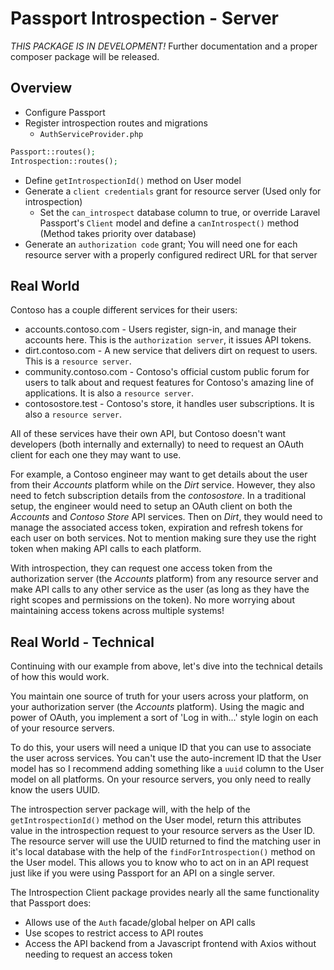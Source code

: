 # Passport Introspection - Server

*THIS PACKAGE IS IN DEVELOPMENT!*
Further documentation and a proper composer package will be released.

## Overview

* Configure Passport
* Register introspection routes and migrations
  * `AuthServiceProvider.php`

```php
Passport::routes();
Introspection::routes();
```
  
* Define `getIntrospectionId()` method on User model
* Generate a `client credentials` grant for resource server (Used only for introspection)
  * Set the `can_introspect` database column to true, or override Laravel Passport's `Client` model and define a `canIntrospect()` method (Method takes priority over database)
* Generate an `authorization code` grant; You will need one for each resource server with a properly configured redirect URL for that server

## Real World

Contoso has a couple different services for their users:

* accounts.contoso.com - Users register, sign-in, and manage their accounts here. This is the `authorization server`, it issues API tokens.
* dirt.contoso.com - A new service that delivers dirt on request to users. This is a `resource server`.
* community.contoso.com - Contoso's official custom public forum for users to talk about and request features for Contoso's amazing line of applications. It is also a `resource server`.
* contosostore.test - Contoso's store, it handles user subscriptions. It is also a `resource server`.

All of these services have their own API, but Contoso doesn't want developers (both internally and externally) to need to request an OAuth client for each one they may want to use.

For example, a Contoso engineer may want to get details about the user from their *Accounts* platform while on the *Dirt* service. However, they also need to fetch subscription details from the *contosostore*. In a traditional setup, the engineer would need to setup an OAuth client on both the *Accounts* and *Contoso Store* API services. Then on *Dirt*, they would need to manage the associated access token, expiration and refresh tokens for each user on both services. Not to mention making sure they use the right token when making API calls to each platform.

With introspection, they can request one access token from the authorization server (the *Accounts* platform) from any resource server and make API calls to any other service as the user (as long as they have the right scopes and permissions on the token). No more worrying about maintaining access tokens across multiple systems!

## Real World - Technical

Continuing with our example from above, let's dive into the technical details of how this would work.

You maintain one source of truth for your users across your platform, on your authorization server (the *Accounts* platform). Using the magic and power of OAuth, you implement a sort of 'Log in with...' style login on each of your resource servers.

To do this, your users will need a unique ID that you can use to associate the user across services. You can't use the auto-increment ID that the User model has so I recommend adding something like a `uuid` column to the User model on all platforms. On your resource servers, you only need to really know the users UUID.

The introspection server package will, with the help of the `getIntrospectionId()` method on the User model, return this attributes value in the introspection request to your resource servers as the User ID. The resource server will use the UUID returned to find the matching user in it's local database with the help of the `findForIntrospection()` method on the User model. This allows you to know who to act on in an API request just like if you were using Passport for an API on a single server.

The Introspection Client package provides nearly all the same functionality that Passport does:

* Allows use of the `Auth` facade/global helper on API calls
* Use scopes to restrict access to API routes
* Access the API backend from a Javascript frontend with Axios without needing to request an access token
